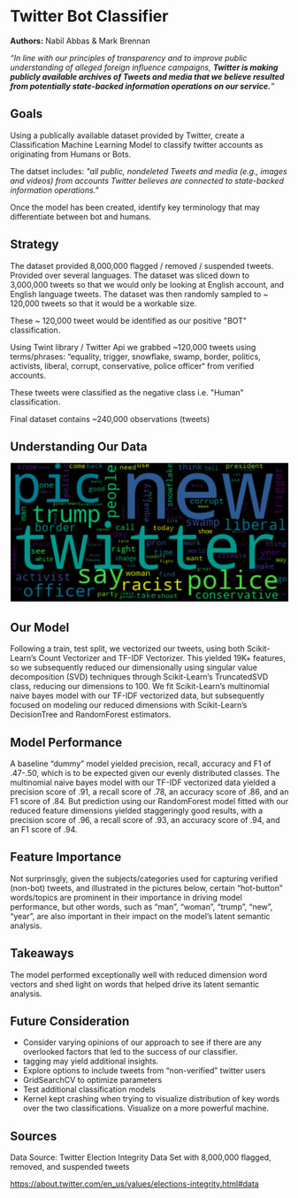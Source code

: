 # Twitter Bot Classifier

**Authors:** Nabil Abbas & Mark Brennan

*“In line with our principles of transparency and to improve public understanding of alleged foreign influence campaigns, **Twitter is making publicly available archives of Tweets and media that we believe resulted from potentially state-backed information operations on our service.**”*

## Goals

Using a publically available dataset provided by Twitter, create a Classification Machine Learning Model to classify twitter accounts as originating from Humans or Bots.  

The datset includes: *"all public, nondeleted Tweets and media (e.g., images and videos) from accounts Twitter believes are connected to state-backed information operations."*

Once the model has been created, identify key terminology that may differentiate between bot and humans.

## Strategy

The dataset provided 8,000,000 flagged / removed / suspended tweets.  Provided over several languages.  The dataset was sliced down to 3,000,000 tweets so that we would only be looking at English account, and English language tweets.  The dataset was then randomly sampled to ~ 120,000 tweets so that it would be a workable size.

These ~ 120,000 tweet would be identified as our positive "BOT" classification.

Using Twint library / Twitter Api we grabbed ~120,000 tweets using  terms/phrases: “equality, trigger, snowflake, swamp, border, politics, activists, liberal, corrupt, conservative, police officer“ from verified accounts.

These tweets were classified as the negative class i.e. "Human" classification.

Final dataset contains ~240,000 observations (tweets)

## Understanding Our Data

![](/plots/word_count_cloud.png)

## Our Model
Following a train, test split, we vectorized our tweets, using both Scikit-Learn’s Count Vectorizer and TF-IDF Vectorizer.  This yielded 19K+ features, so we subsequently reduced our dimensionally using singular value decomposition (SVD) techniques through Scikit-Learn’s TruncatedSVD class, reducing our dimensions to 100.
We fit Scikit-Learn’s  multinomial naive bayes model with our TF-IDF vectorized data, but subsequently focused on modeling our reduced dimensions with Scikit-Learn’s DecisionTree and RandomForest estimators.
## Model Performance
A baseline “dummy” model yielded precision, recall, accuracy and F1 of .47-.50, which is to be expected given our evenly distributed classes.
The multinomial naive bayes model with our TF-IDF vectorized data yielded a precision score of .91, a recall score of .78, an accuracy score of .86, and an F1 score of .84.
But prediction using our RandomForest model fitted with our reduced feature dimensions yielded staggeringly good results, with a precision score of .96, a recall score of .93, an accuracy score of .94, and an F1 score of .94.
## Feature Importance
Not surprinsgly, given the subjects/categories used for capturing verified (non-bot) tweets, and illustrated in the pictures below, certain “hot-button” words/topics are prominent in their importance in driving model performance, but other words, such as “man”, “woman”, “trump”, “new”, “year”, are also important in their impact on the model’s latent semantic analysis.
## Takeaways
The model performed exceptionally well with reduced dimension word vectors and shed light on words that helped drive its latent semantic analysis.
## Future Consideration
- Consider varying opinions of our approach to see if there are any overlooked factors that led to the success of our classifier.
- tagging may yield additional insights.
- Explore options to include tweets from “non-verified” twitter users
- GridSearchCV to optimize parameters
- Test additional classification models
-  Kernel kept crashing when trying to visualize distribution of key words over the two classifications. Visualize on a more powerful machine.

## Sources
Data Source: Twitter Election Integrity Data Set with 8,000,000 flagged, removed, and suspended tweets

https://about.twitter.com/en_us/values/elections-integrity.html#data

